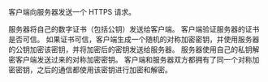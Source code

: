 客户端向服务器发送一个 HTTPS 请求。

服务器将自己的数字证书（包括公钥）发送给客户端。
客户端验证服务器的证书是否可信。
如果证书可信，客户端生成一个随机的对称加密密钥，并使用服务器的公钥加密该密钥，并将加密后的密钥发送给服务器。
服务器使用自己的私钥解密客户端发送过来的对称加密密钥。
客户端和服务器双方都拥有了同一个对称加密密钥，之后的通信都使用该密钥进行加密和解密。